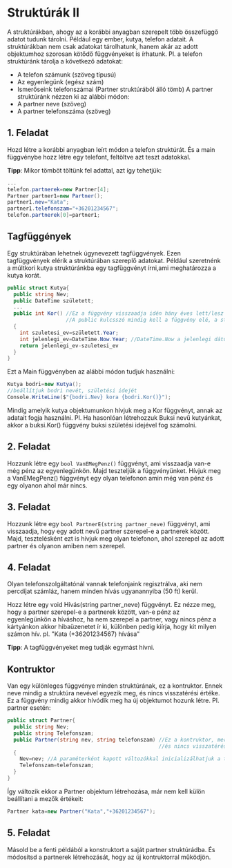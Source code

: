 # Struktúrák II

A struktúrákban, ahogy az a korábbi anyagban szerepelt több összefüggő adatot tudunk tárolni. Például egy ember, kutya, telefon adatait.
A struktúrákban nem csak adatokat tárolhatunk, hanem akár az adott objektumhoz szorosan kötődő függvényeket is írhatunk.
Pl. a telefon struktúránk tárolja a következő adatokat:
  - A telefon számunk (szöveg típusú)
  - Az egyenlegünk (egész szám)
  - Ismerőseink telefonszámai (Partner struktúrából álló tömb)
A partner struktúránk nézzen ki az alábbi módon:
  - A partner neve (szöveg)
  - A partner telefonszáma (szöveg)

## 1. Feladat
Hozd létre a korábbi anyagban leírt módon a telefon struktúrát. És a main függvénybe hozz létre egy telefont, feltöltve azt teszt adatokkal.

__Tipp__: Mikor tömböt töltünk fel adattal, azt így tehetjük:
```cs
...
telefon.partnerek=new Partner[4];
Partner partner1=new Partner();
partner1.nev="Kata";
partner1.telefonszam="+36201234567";
telefon.partnerek[0]=partner1;
```
## Tagfüggények
Egy struktúrában lehetnek úgynevezett tagfüggvények. Ezen tagfüggvények elérik a struktúrában szereplő adatokat.
Például szeretnénk a múltkori kutya struktúránkba egy tagfüggvényt írni,ami meghatározza a kutya korát.
```cs
public struct Kutya{
  public string Nev;
  public DateTime született;
  ...
  public int Kor() //Ez a függvény visszaadja idén hány éves lett/lesz a kutya.
                   //A public kulcsszó mindig kell a függvény elé, a static viszont itt nem kell, sőt hibás is lesz ha használjuk.
  {
    int szuletesi_ev=született.Year;
    int jelenlegi_ev=DateTime.Now.Year; //DateTime.Now a jelenlegi dátumot tartalmazza
    return jelenlegi_ev-szuletesi_ev
  }
}
```
Ezt a Main függvényben az alábbi módon tudjuk használni:
```cs
Kutya bodri=new Kutya();
//beállítjuk bodri nevét, születési idejét
Console.WriteLine($"{bodri.Nev} kora {bodri.Kor()}");
```
Mindig amelyik kutya objektumunkon hívjuk meg a Kor függvényt, annak az adatait fogja használni. Pl. Ha hasonlóan létrehozzuk Buksi nevű kutyánkat,
akkor a buksi.Kor() függvény buksi születési idejével fog számolni. 

## 2. Feladat 
Hozzunk létre egy ```bool VanEMegPenz()``` függvényt, ami visszaadja van-e még pénz az egyenlegünkön. Majd teszteljük a függvényünket.
Hívjuk meg a VanEMegPenz() függvényt egy olyan telefonon amin még van pénz és egy olyanon ahol már nincs.

## 3. Feladat
Hozzunk létre egy ```bool PartnerE(string partner_neve)``` függvényt, ami visszaadja, hogy egy adott nevű partner szerepel-e a partnerek között.
Majd, tesztelésként ezt is hívjuk meg olyan telefonon, ahol szerepel az adott partner és olyanon amiben nem szerepel.

## 4. Feladat
Olyan telefonszolgáltatónál vannak telefonjaink regisztrálva, aki nem percdíjat számláz, hanem minden hívás ugyanannyiba (50 ft) kerül.

Hozz létre egy void Hívás(string partner_neve) függvényt. Ez nézze meg, hogy a partner szerepel-e a partnerek között, van-e pénz az egyenlegünkön
a híváshoz, ha nem szerepel a partner, vagy nincs pénz a kártyánkon akkor hibaüzenetet ír ki, különben pedig kiírja, hogy kit milyen számon hív.
pl. "Kata (+36201234567) hívása"

__Tipp__: A tagfüggvényeket meg tudják egymást hívni.

## Kontruktor
Van egy különleges függvénye minden struktúrának, ez a kontruktor. Ennek neve mindig a struktúra nevével egyezik meg, és nincs visszatérési értéke.
Ez a függvény mindig akkor hívódik meg ha új objektumot hozunk létre.
Pl. partner esetén:
```cs
public struct Partner{
  public string Nev;
  public string Telefonszam;
  public Partner(string nev, string telefonszam) //Ez a kontruktor, mert megegyezik a neve a struktúránk nevével
                                                 //és nincs visszatérési értéke
  {
    Nev=nev; //A paraméterként kapott változókkal inicializálhatjuk a tulajdonságokat.
    Telefonszam=telefonszam; 
  }
}
```
Így változik ekkor a Partner objektum létrehozása, már nem kell külön beállítani a mezők értékeit:
```cs
Partner kata=new Partner("Kata","+36201234567");
```

## 5. Feladat
Másold be a fenti példából a konstruktort a saját partner struktúrádba. És módosítsd a partnerek létrehozását, hogy az új kontruktorral működjön.

